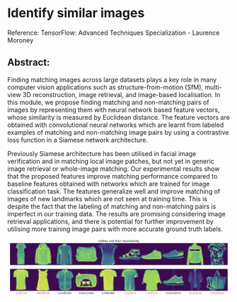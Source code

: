 # Identify similar images

Reference: TensorFlow: Advanced Techniques Specialization - Laurence Moroney

## Abstract: 
Finding matching images across large datasets plays a key role in many computer vision applications such as structure-from-motion (SfM), multi-view 3D reconstruction, image retrieval, and image-based localisation. In this module, we propose finding matching and non-matching pairs of images by representing them with neural network based feature vectors, whose similarity is measured by Euclidean distance. The feature vectors are obtained with convolutional neural networks which are learnt from labeled examples of matching and non-matching image pairs by using a contrastive loss function in a Siamese network architecture. 

Previously Siamese architecture has been utilised in facial image verification and in matching local image patches, but not yet in generic image retrieval or whole-image matching. Our experimental results show that the proposed features improve matching performance compared to baseline features obtained with networks which are trained for image classification task. The features generalize well and improve matching of images of new landmarks which are not seen at training time. This is despite the fact that the labeling of matching and non-matching pairs is imperfect in our training data. The results are promising considering image retrieval applications, and there is potential for further improvement by utilising more training image pairs with more accurate ground truth labels.


![Result](Clothes.png)
